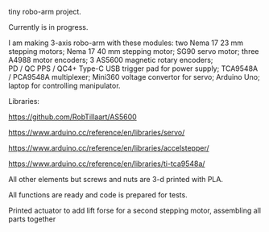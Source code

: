 tiny robo-arm project.

Currently is in progress. 

I am making 3-axis robo-arm with these modules:
two Nema 17 23 mm stepping motors;
Nema 17 40 mm stepping motor;
SG90 servo motor;
three A4988 motor encoders;
3 AS5600 magnetic rotary encoders;  
PD / QC PPS / QC4+ Type-C USB trigger pad for power supply;
TCA9548A / PCA9548A multiplexer;
Mini360 voltage convertor for servo;
Arduino Uno;
laptop for controlling manipulator.



Libraries:

https://github.com/RobTillaart/AS5600

https://www.arduino.cc/reference/en/libraries/servo/

https://www.arduino.cc/reference/en/libraries/accelstepper/

https://www.arduino.cc/reference/en/libraries/ti-tca9548a/



All other elements but screws and nuts are 3-d printed with PLA.

All functions are ready and code is prepared for tests.

Printed actuator to add lift forse for a second stepping motor, assembling all parts together
